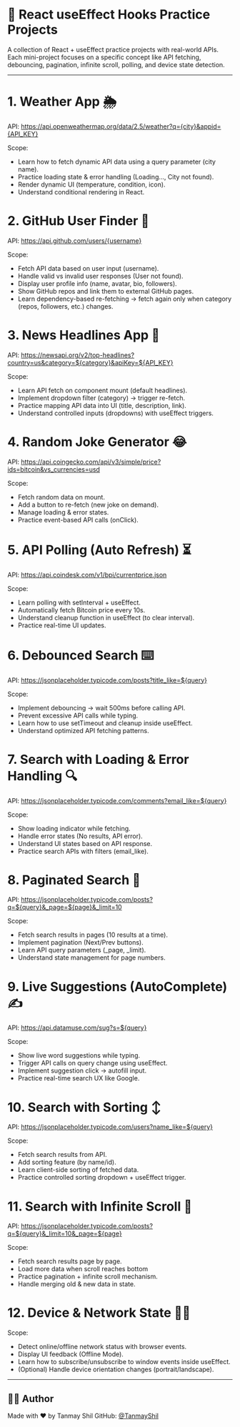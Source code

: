 # 🚀 React useEffect Hooks Practice Projects

A collection of React + useEffect practice projects with real-world APIs.
Each mini-project focuses on a specific concept like API fetching, debouncing, pagination, infinite scroll, polling, and device state detection.

---

# 1. Weather App 🌦
API: https://api.openweathermap.org/data/2.5/weather?q={city}&appid={API_KEY} 

Scope:
 - Learn how to fetch dynamic API data using a query parameter (city name).
 - Practice loading state & error handling (Loading..., City not found).
 - Render dynamic UI (temperature, condition, icon).
 - Understand conditional rendering in React.

# 2. GitHub User Finder 🐙
API: https://api.github.com/users/{username} 

Scope:
 - Fetch API data based on user input (username).
 - Handle valid vs invalid user responses (User not found).
 - Display user profile info (name, avatar, bio, followers).
 - Show GitHub repos and link them to external GitHub pages.
 - Learn dependency-based re-fetching → fetch again only when category (repos, followers, etc.) changes.

# 3. News Headlines App 📰
API: https://newsapi.org/v2/top-headlines?country=us&category=${category}&apiKey=${API_KEY} 

Scope:
 - Learn API fetch on component mount (default headlines).
 - Implement dropdown filter (category) → trigger re-fetch.
 - Practice mapping API data into UI (title, description, link).
 - Understand controlled inputs (dropdowns) with useEffect triggers.

# 4. Random Joke Generator 😂
API: https://api.coingecko.com/api/v3/simple/price?ids=bitcoin&vs_currencies=usd

Scope:
 - Fetch random data on mount.
 - Add a button to re-fetch (new joke on demand).
 - Manage loading & error states.
 - Practice event-based API calls (onClick).

# 5. API Polling (Auto Refresh) ⏳
API: https://api.coindesk.com/v1/bpi/currentprice.json

Scope:
 - Learn polling with setInterval + useEffect.
 - Automatically fetch Bitcoin price every 10s.
 - Understand cleanup function in useEffect (to clear interval).
 - Practice real-time UI updates.

# 6. Debounced Search ⌨️
API: https://jsonplaceholder.typicode.com/posts?title_like=${query} 

Scope:
 - Implement debouncing → wait 500ms before calling API.
 - Prevent excessive API calls while typing.
 - Learn how to use setTimeout and cleanup inside useEffect.
 - Understand optimized API fetching patterns.

# 7. Search with Loading & Error Handling 🔍
API: https://jsonplaceholder.typicode.com/comments?email_like=${query}

Scope:
 - Show loading indicator while fetching.
 - Handle error states (No results, API error).
 - Understand UI states based on API response.
 - Practice search APIs with filters (email_like).

# 8. Paginated Search 📑
API: https://jsonplaceholder.typicode.com/posts?q=${query}&_page=${page}&_limit=10 

Scope:
 - Fetch search results in pages (10 results at a time).
 - Implement pagination (Next/Prev buttons).
 - Learn API query parameters (_page, _limit).
 - Understand state management for page numbers.

# 9. Live Suggestions (AutoComplete) ✍️
API: https://api.datamuse.com/sug?s=${query} 

Scope:
 - Show live word suggestions while typing.
 - Trigger API calls on query change using useEffect.
 - Implement suggestion click → autofill input.
 - Practice real-time search UX like Google.

# 10. Search with Sorting ↕️
API: https://jsonplaceholder.typicode.com/users?name_like=${query} 

Scope:
 - Fetch search results from API.
 - Add sorting feature (by name/id).
 - Learn client-side sorting of fetched data.
 - Practice controlled sorting dropdown + useEffect trigger.

# 11. Search with Infinite Scroll 📜
API: https://jsonplaceholder.typicode.com/posts?q=${query}&_limit=10&_page=${page}

Scope:
 - Fetch search results page by page.
 - Load more data when scroll reaches bottom
 - Practice pagination + infinite scroll mechanism.
 - Handle merging old & new data in state.

# 12. Device & Network State 📱🌐

Scope:
 - Detect online/offline network status with browser events.
 - Display UI feedback (Offline Mode).
 - Learn how to subscribe/unsubscribe to window events inside useEffect.
 - (Optional) Handle device orientation changes (portrait/landscape).

---

## 🙋‍♂️ Author

Made with ❤️ by Tanmay Shil
GitHub: [@TanmayShil](https://github.com/TanmayShil)
